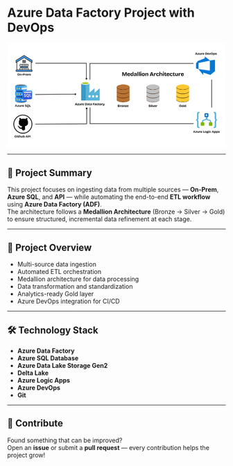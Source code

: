 # **Azure Data Factory Project with DevOps**
![ADF Project Banner](ADF-Architecture.png)

---

## 🚀 **Project Summary**
This project focuses on ingesting data from multiple sources — **On-Prem**, **Azure SQL**, and **API** — while automating the end-to-end **ETL workflow** using **Azure Data Factory (ADF)**.  
The architecture follows a **Medallion Architecture** (Bronze → Silver → Gold) to ensure structured, incremental data refinement at each stage.

---

## 🧩 **Project Overview**
- Multi-source data ingestion  
- Automated ETL orchestration  
- Medallion architecture for data processing  
- Data transformation and standardization  
- Analytics-ready Gold layer  
- Azure DevOps integration for CI/CD  

---

## 🛠️ **Technology Stack**
- **Azure Data Factory**  
- **Azure SQL Database**  
- **Azure Data Lake Storage Gen2**  
- **Delta Lake**  
- **Azure Logic Apps**  
- **Azure DevOps**  
- **Git**  

---

## 🤝 **Contribute**
Found something that can be improved?  
Open an **issue** or submit a **pull request** — every contribution helps the project grow!  
